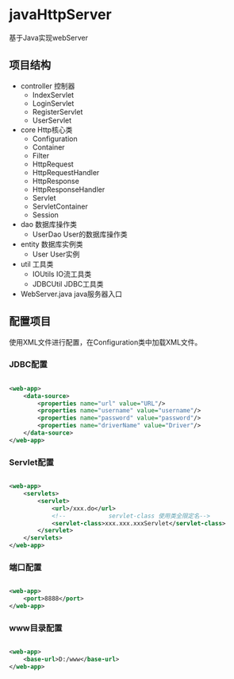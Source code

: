 # javaHttpServer

基于Java实现webServer

## 项目结构


* controller 控制器
  * IndexServlet
  * LoginServlet
  * RegisterServlet
  * UserServlet
* core Http核心类
  * Configuration 
  * Container
  * Filter
  * HttpRequest
  * HttpRequestHandler
  * HttpResponse
  * HttpResponseHandler
  * Servlet
  * ServletContainer
  * Session
* dao 数据库操作类
  * UserDao User的数据库操作类
* entity 数据库实例类
  * User User实例
* util 工具类
  * IOUtils IO流工具类
  * JDBCUtil JDBC工具类
* WebServer.java java服务器入口

## 配置项目

使用XML文件进行配置，在Configuration类中加载XML文件。

### JDBC配置

```xml

<web-app>
    <data-source>
        <properties name="url" value="URL"/>
        <properties name="username" value="username"/>
        <properties name="password" value="password"/>
        <properties name="driverName" value="Driver"/>
    </data-source>
</web-app>
```

### Servlet配置

```xml

<web-app>
    <servlets>
        <servlet>
            <url>/xxx.do</url>
            <!--            servlet-class 使用类全限定名-->
            <servlet-class>xxx.xxx.xxxServlet</servlet-class>
        </servlet>
    </servlets>
</web-app>
```

### 端口配置

```xml

<web-app>
    <port>8888</port>
</web-app>
```

### www目录配置

```xml

<web-app>
    <base-url>D:/www</base-url>
</web-app>
```
